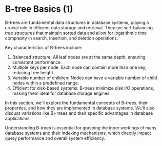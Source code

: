 # B-tree Basics (1)

B-trees are fundamental data structures in database systems, playing a crucial role in efficient data storage and retrieval. They are self-balancing tree structures that maintain sorted data and allow for logarithmic time complexity in search, insertion, and deletion operations.

Key characteristics of B-trees include:

1. Balanced structure: All leaf nodes are at the same depth, ensuring consistent performance.
2. Multiple keys per node: Each node can contain more than one key, reducing tree height.
3. Variable number of children: Nodes can have a variable number of child nodes within a predefined range.
4. Efficient for disk-based systems: B-trees minimize disk I/O operations, making them ideal for database storage engines.

In this section, we'll explore the fundamental concepts of B-trees, their properties, and how they are implemented in database systems. We'll also discuss variations like B+ trees and their specific advantages in database applications.

Understanding B-trees is essential for grasping the inner workings of many database systems and their indexing mechanisms, which directly impact query performance and overall system efficiency.
